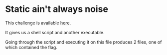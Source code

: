# Static ain't always noise

This challenge is available [here](https://play.picoctf.org/practice/challenge/163?page=1&solved=1).

It gives us a shell script and another executable.

Going through the script and executing it on this file produces 2 files, one of which contained the flag.

